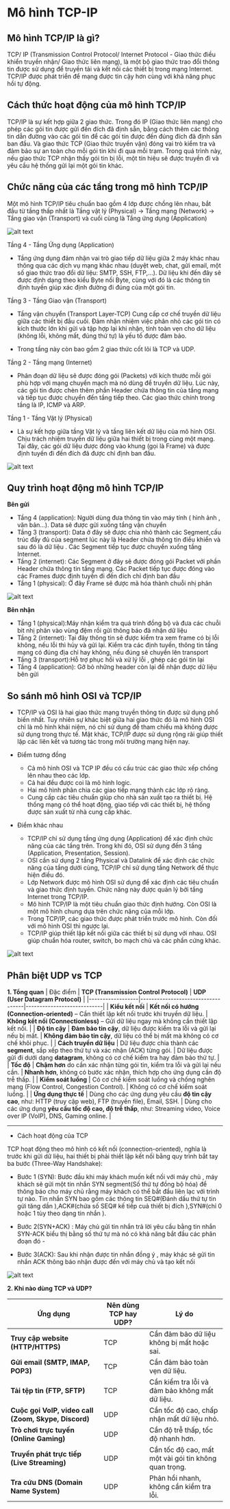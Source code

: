 # Mô hình TCP-IP

## Mô hình TCP/IP là gì?

TCP/ IP (Transmission Control Protocol/ Internet Protocol - Giao thức điều khiển truyền nhận/ Giao thức liên mạng), là một bộ giao thức trao đổi thông tin được sử dụng để truyền tải và kết nối các thiết bị trong mạng Internet. TCP/IP được phát triển để mạng được tin cậy hơn cùng với khả năng phục hồi tự động.

## Cách thức hoạt động của mô hình TCP/IP

TCP/IP là sự kết hợp giữa 2 giao thức. Trong đó IP (Giao thức liên mạng) cho phép các gói tin được gửi đến đích đã định sẵn, bằng cách thêm các thông tin dẫn đường vào các gói tin để các gói tin được đến đúng đích đã định sẵn ban đầu. Và giao thức TCP (Giao thức truyền vận) đóng vai trò kiểm tra và đảm bảo sự an toàn cho mỗi gói tin khi đi qua mỗi trạm. Trong quá trình này, nếu giao thức TCP nhận thấy gói tin bị lỗi, một tín hiệu sẽ được truyền đi và yêu cầu hệ thống gửi lại một gói tin khác. 

## Chức năng của các tầng trong mô hình TCP/IP

Một mô hình TCP/IP tiêu chuẩn bao gồm 4 lớp được chồng lên nhau, bắt đầu từ tầng thấp nhất là Tầng vật lý (Physical) → Tầng mạng (Network) → Tầng giao vận (Transport) và cuối cùng là Tầng ứng dụng (Application)

![alt text](../images/mohinhtcpip.png)


Tầng 4 - Tầng Ứng dụng (Application) 

- Tầng ứng dụng đảm nhận vai trò giao tiếp dữ liệu giữa 2 máy khác nhau thông qua các dịch vụ mạng khác nhau (duyệt web, chat, gửi email, một số giao thức trao đổi dữ liệu: SMTP, SSH, FTP,...). Dữ liệu khi đến đây sẽ được định dạng theo kiểu Byte nối Byte, cùng với đó là các thông tin định tuyến giúp xác định đường đi đúng của một gói tin.

Tầng 3 - Tầng Giao vận (Transport) 

- Tầng vận chuyển (Transport Layer-TCP) Cung cấp cơ chế truyền dữ liệu giữa các thiết bị đầu cuối. Đảm nhận nhiệm việc phân nhỏ các gói tin có kích thước lớn khi gửi và tập hợp lại khi nhận, tính toàn vẹn cho dữ liệu (không lỗi, không mất, đúng thứ tự) là yếu tố được đảm bảo.

- Trong tầng này còn bao gồm 2 giao thức cốt lõi là TCP và UDP.

Tầng 2 - Tầng mạng (Internet) 

-  Phân đoạn dữ liệu sẽ được đóng gói (Packets) với kích thước mỗi gói phù hợp với mạng chuyển mạch mà nó dùng để truyền dữ liệu. Lúc này, các gói tin được chèn thêm phần Header chứa thông tin của tầng mạng và tiếp tục được chuyển đến tầng tiếp theo. Các giao thức chính trong tầng là IP, ICMP và ARP.

Tầng 1 - Tầng Vật lý (Physical) 

- Là sự kết hợp giữa tầng Vật lý và tầng liên kết dữ liệu của mô hình OSI. Chịu trách nhiệm truyền dữ liệu giữa hai thiết bị trong cùng một mạng. Tại đây, các gói dữ liệu được đóng vào khung (gọi là Frame) và được định tuyến đi đến đích đã được chỉ định ban đầu.

![alt text](../images/mohinhtcpiplagichucnangcuacactangtrongmohinhtcpip4.png)

## Quy trình hoạt động mô hình TCP/IP

**Bên gửi**

- Tầng 4 (application): Người dùng đưa thông tin vào máy tính ( hình ảnh , văn bản...). Data sẽ được gửi xuống tầng vận chuyển
- Tầng 3 (transport): Data ở đây sẽ được chia nhỏ thành các Segment,cấu trúc đầy đủ của segment lúc này là Header chứa thông tin điều khiển và sau đó là dữ liệu . Các Segment tiếp tục được chuyển xuống tầng Internet.
- Tầng 2 (internet): Các Segment ở đây sẽ được đóng gói Packet với phần Header chứa thông tin tầng mạng. Các Packet tiếp tục được đóng vào các Frames được định tuyến đi đến đích chỉ định ban đầu
- Tầng 1 (physical): Ở đây Frame sẽ được mã hóa thành chuỗi nhị phân

![alt text](../images/hoatdongtcpip.png)

**Bên nhận**

- Tầng 1 (physical):Máy nhận kiểm tra quá trình đồng bộ và đưa các chuỗi bit nhị phân vào vùng đệm rồi gửi thông báo đã nhận dữ liệu
- Tầng 2 (internet): Tại đây thông tin sẽ được kiểm tra xem frame có bị lỗi không, nếu lỗi thì hủy và gửi lại. Kiểm tra các định tuyến, thông tin tầng mạng có đúng địa chỉ hay không, nếu đúng sẽ chuyển lên transport
- Tầng 3 (transport):Hỗ trợ phục hồi và xử lý lỗi , ghép các gói tin lại
- Tầng 4 (application): Gỡ bỏ những header còn lại để nhận được dữ liệu bên gửi



## So sánh mô hình OSI và TCP/IP 

- TCP/IP và OSI là hai giao thức mạng truyền thông tin được sử dụng phổ biến nhất. Tuy nhiên sự khác biệt giữa hai giao thức đó là mô hình OSI chỉ là mô hình khái niệm, nó chỉ sử dụng để tham chiếu mà không được sử dụng trong thực tế. Mặt khác, TCP/IP được sử dụng rộng rãi giúp thiết lập các liên kết và tương tác trong môi trường mạng hiện nay.

- Điểm tương đồng

    - Cả mô hình OSI và TCP IP đều có cấu trúc các giao thức xếp chồng lên nhau theo các lớp.
    - Cả hai đều được coi là mô hình logic.
    - Hai mô hình phân chia các giao tiếp mạng thành các lớp rõ ràng.
    - Cung cấp các tiêu chuẩn giúp cho nhà sản xuất tạo ra thiết bị. Hệ thống mạng có thể hoạt động, giao tiếp với các thiết bị, hệ thống được sản xuất từ nhà cung cấp khác.

- Điểm khác nhau

    - TCP/IP chỉ sử dụng tầng ứng dụng (Application) để xác định chức năng của các tầng trên. Trong khi đó, OSI sử dụng đến 3 tầng (Application, Presentation, Session).
    - OSI cần sử dụng 2 tầng Physical và Datalink để xác định các chức năng của tầng dưới cùng, TCP/IP chỉ sử dụng tầng Network để thực hiện điều đó.
    - Lớp Network được mô hình OSI sử dụng để xác định các tiêu chuẩn và giao thức định tuyến. Chức năng này được quản lý bởi tầng Internet trong TCP/IP.
    - Mô hình TCP/IP là một tiêu chuẩn giao thức định hướng. Còn OSI là một mô hình chung dựa trên chức năng của mỗi lớp.
    - Trong TCP/IP, các giao thức được phát triển trước mô hình. Còn đối với mô hình OSI thì ngược lại.
    - TCP/IP giúp thiết lập kết nối giữa các thiết bị sử dụng với nhau. OSI giúp chuẩn hóa router, switch, bo mạch chủ và các phần cứng khác.

![alt text](../images/Screenshot_2.png)

## Phân biệt UDP vs TCP
**1. Tổng quan**
| Đặc điểm          | **TCP (Transmission Control Protocol)** | **UDP (User Datagram Protocol)** |
|------------------|-----------------------------------|----------------------------|
| **Kiểu kết nối** | **Kết nối có hướng (Connection-oriented)** – Cần thiết lập kết nối trước khi truyền dữ liệu. | **Không kết nối (Connectionless)** – Gửi dữ liệu ngay mà không cần thiết lập kết nối. |
| **Độ tin cậy**   | **Đảm bảo tin cậy**, dữ liệu được kiểm tra lỗi và gửi lại nếu bị mất. | **Không đảm bảo tin cậy**, dữ liệu có thể bị mất mà không có cơ chế khôi phục. |
| **Cách truyền dữ liệu** | Dữ liệu được chia thành các **segment**, sắp xếp theo thứ tự và xác nhận (ACK) từng gói. | Dữ liệu được gửi đi dưới dạng **datagram**, không có cơ chế kiểm tra hay đảm bảo thứ tự. |
| **Tốc độ** | **Chậm hơn** do cần xác nhận từng gói tin, kiểm tra lỗi và gửi lại nếu cần. | **Nhanh hơn**, không có bước xác nhận, thích hợp cho ứng dụng cần độ trễ thấp. |
| **Kiểm soát luồng** | Có cơ chế kiểm soát luồng và chống nghẽn mạng (Flow Control, Congestion Control). | Không có cơ chế kiểm soát luồng. |
| **Ứng dụng thực tế** | Dùng cho các ứng dụng yêu cầu **độ tin cậy cao**, như: HTTP (truy cập web), FTP (truyền file), Email, SSH. | Dùng cho các ứng dụng **yêu cầu tốc độ cao, độ trễ thấp**, như: Streaming video, Voice over IP (VoIP), DNS, Gaming online. |

---

- Cách hoạt động của TCP

TCP hoạt động theo mô hình có kết nối (connection-oriented), nghĩa là trước khi gửi dữ liệu, hai thiết bị phải thiết lập kết nối bằng quy trình bắt tay ba bước (Three-Way Handshake):

- Bước 1 (SYN): Bước đầu khi máy khách muốn kết nối với máy chủ , máy khách sẽ gửi một tin nhắn SYN segment(Số thứ tự đồng bộ hóa) để thông báo cho máy chủ rằng máy khách có thể bắt đầu liên lạc với trình tự nào. Tin nhắn SYN bao gồm các thông tin SEQ#(Đánh dấu thứ tự tin gửi tăng dần ),ACK#(chứa số SEQ# kế tiếp cuả thiết bị đích ),SYN#(chỉ 0 hoặc 1 tùy theo dạng tin nhắn ).

- Bước 2(SYN+ACK) : Máy chủ gửi tin nhắn trả lời yêu cầu bằng tin nhắn SYN-ACK biểu thị bằng số thứ tự mà nó có khả năng bắt đầu các phân đoạn đó -

- Bước 3(ACK): Sau khi nhận được tin nhắn đồng ý , máy khác sẽ gửi tin nhắn ACK thông báo nhận được đến với máy chủ và tạo kết nối

![alt text](../images/Screenshot_3.png)

**2. Khi nào dùng TCP và UDP?**

| Ứng dụng | **Nên dùng TCP hay UDP?** | **Lý do** |
|----------|---------------------|-------|
| **Truy cập website (HTTP/HTTPS)** | TCP | Cần đảm bảo dữ liệu không bị mất hoặc sai. |
| **Gửi email (SMTP, IMAP, POP3)** | TCP | Cần đảm bảo toàn vẹn dữ liệu. |
| **Tải tệp tin (FTP, SFTP)** | TCP | Cần kiểm tra lỗi và đảm bảo không mất dữ liệu. |
| **Cuộc gọi VoIP, video call (Zoom, Skype, Discord)** | UDP | Cần tốc độ cao, chấp nhận mất dữ liệu nhỏ. |
| **Trò chơi trực tuyến (Online Gaming)** | UDP | Cần độ trễ thấp, tốc độ nhanh hơn. |
| **Truyền phát trực tiếp (Live Streaming)** | UDP | Cần tốc độ cao, mất một vài gói tin không quan trọng. |
| **Tra cứu DNS (Domain Name System)** | UDP | Phản hồi nhanh, không cần kiểm tra lỗi. |
